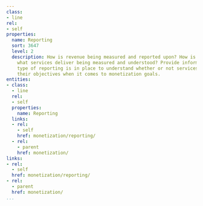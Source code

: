 ```yaml
---
class:
- line
rel:
- self
properties:
  name: Reporting
  sort: 3647
  level: 2
  description: How is revenue being measured and reported upon? How is the value of
    what services deliver being measured and understood? Provide information on what
    type of reporting is in place to understand whether or not services are achieving
    their objectives when it comes to monetization goals.
entities:
- class:
  - line
  rel:
  - self
  properties:
    name: Reporting
  links:
  - rel:
    - self
    href: monetization/reporting/
  - rel:
    - parent
    href: monetization/
links:
- rel:
  - self
  href: monetization/reporting/
- rel:
  - parent
  href: monetization/
...
```

